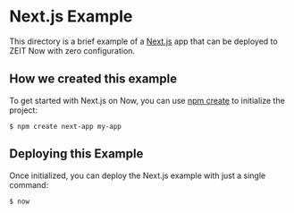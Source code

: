 # Next.js Example

This directory is a brief example of a [Next.js](https://nextjs.org) app that can be deployed to ZEIT Now with zero configuration.



## How we created this example

To get started with Next.js on Now, you can use [npm create](https://www.npmjs.com/package/create-next-app) to initialize the project:

```shell
$ npm create next-app my-app
```

## Deploying this Example

Once initialized, you can deploy the Next.js example with just a single command:

```shell
$ now
```
